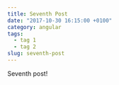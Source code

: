 ```yaml
---
title: Seventh Post 
date: "2017-10-30 16:15:00 +0100"
category: angular
tags: 
  - tag 1
  - tag 2
slug: seventh-post
---
```


Seventh post!
